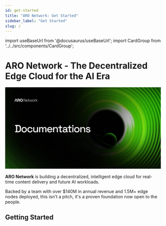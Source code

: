 ```yaml
---
id: get-started
title: "ARO Network: Get Started"
sidebar_label: "Get Started"
slug: /
---
```

import useBaseUrl from '@docusaurus/useBaseUrl';
import CardGroup from '../../src/components/CardGroup';

# ARO Network - The Decentralized Edge Cloud for the AI Era

![Landing](/img/introduction/docs-landing.png)

**ARO Network** is building a decentralized, intelligent edge cloud for real-time content delivery and future AI workloads.

Backed by a team with over $140M in annual revenue and 1.5M+ edge nodes deployed, this isn't a pitch, it's a proven foundation now open to the people.

## Getting Started

<CardGroup />
